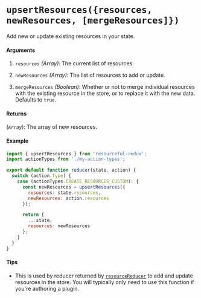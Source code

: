 # `upsertResources({resources, newResources, [mergeResources]})`

Add new or update existing resources in your state.

#### Arguments

1. `resources` *(Array)*: The current list of resources.

2. `newResources` *(Array)*: The list of resources to add or update.

3. `mergeResources` *(Boolean)*: Whether or not to merge individual resources
  with the existing resource in the store, or to replace it with the new data.
  Defaults to `true`.

#### Returns

(*`Array`*): The array of new resources.

#### Example

```js
import { upsertResources } from 'resourceful-redux';
import actionTypes from './my-action-types';

export default function reducer(state, action) {
  switch (action.type) {
    case (actionTypes.CREATE_RESOURCES_CUSTOM): {
      const newResources = upsertResources({
        resources: state.resources,
        newResources: action.resources
      });

      return {
        ...state,
        resources: newResources
      };
    }
  }
}
```

#### Tips

- This is used by reducer returned by [`resourceReducer`](resource-reducer.md)
  to add and update resources in the store. You will typically only need to use
  this function if you're authoring a plugin.
